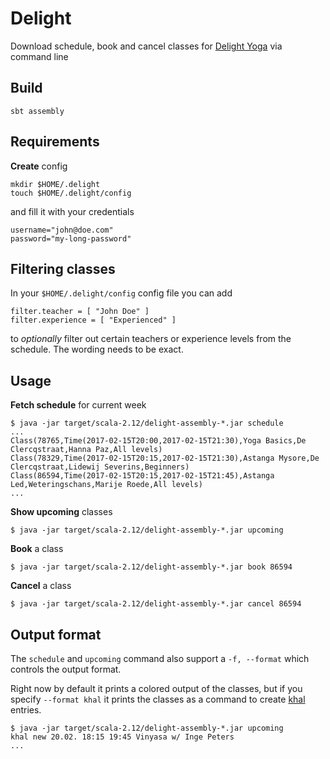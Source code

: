 # Delight

Download schedule, book and cancel classes for [Delight Yoga](https://delightyoga.com) via command line

## Build

```
sbt assembly
```

## Requirements

**Create** config

```
mkdir $HOME/.delight
touch $HOME/.delight/config
```

and fill it with your credentials

```
username="john@doe.com"
password="my-long-password"
```

## Filtering classes

In your `$HOME/.delight/config` config file you can add

```
filter.teacher = [ "John Doe" ]
filter.experience = [ "Experienced" ]
```

to *optionally* filter out certain teachers or experience levels from the schedule.
The wording needs to be exact.

## Usage

**Fetch schedule** for current week

```
$ java -jar target/scala-2.12/delight-assembly-*.jar schedule
...
Class(78765,Time(2017-02-15T20:00,2017-02-15T21:30),Yoga Basics,De Clercqstraat,Hanna Paz,All levels)
Class(78329,Time(2017-02-15T20:15,2017-02-15T21:30),Astanga Mysore,De Clercqstraat,Lidewij Severins,Beginners)
Class(86594,Time(2017-02-15T20:15,2017-02-15T21:45),Astanga Led,Weteringschans,Marije Roede,All levels)
...
```

**Show upcoming** classes

```
$ java -jar target/scala-2.12/delight-assembly-*.jar upcoming
```

**Book** a class

```
$ java -jar target/scala-2.12/delight-assembly-*.jar book 86594
```

**Cancel** a class

```
$ java -jar target/scala-2.12/delight-assembly-*.jar cancel 86594
```

## Output format

The `schedule` and `upcoming` command also support a `-f, --format` which
controls the output format.

Right now by default it prints a colored output of the classes, but if you
specify `--format khal` it prints the classes as a command to create [khal](https://github.com/pimutils/khal) entries.

```
$ java -jar target/scala-2.12/delight-assembly-*.jar upcoming
khal new 20.02. 18:15 19:45 Vinyasa w/ Inge Peters
...
```


